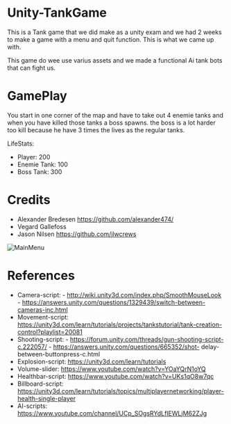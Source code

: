 # Unity-TankGame

This is a Tank game that we did make as a unity exam and we had 2 weeks to make a game with a menu and quit function. This is what we came up with. 

This game do wee use varius assets and we made a functional Ai tank bots that can fight us.

# GamePlay

You start in one corner of the map and have to take out 4 enemie tanks and when you have killed those tanks a boss spawns. the boss is a lot harder too kill because he have 3 times the lives as the regular tanks.

LifeStats:
- Player: 200
- Enemie Tank: 100
- Boss Tank: 300


# Credits
- Alexander Bredesen https://github.com/alexander474/
- Vegard Gallefoss
- Jason Nilsen https://github.com/jlwcrews


![MainMenu](../master/GamePictures/Home.png)

# References
- Camera-script: - http://wiki.unity3d.com/index.php/SmoothMouseLook - https://answers.unity.com/questions/1329439/switch-between-cameras-inc.html 
- Movement-script: https://unity3d.com/learn/tutorials/projects/tankstutorial/tank-creation-control?playlist=20081 
- Shooting-script: - https://forum.unity.com/threads/gun-shooting-script-c.222057/ - https://answers.unity.com/questions/665352/shot-                           delay-between-buttonpress-c.html 
- Explosion-script: https://unity3d.com/learn/tutorials 
- Volume-slider: https://www.youtube.com/watch?v=YOaYQrN1oYQ 
- Healthbar-script: https://www.youtube.com/watch?v=UKs1qO8w7qc 
- Billboard-script: https://unity3d.com/learn/tutorials/topics/multiplayernetworking/player-health-single-player 
- AI-scripts: https://www.youtube.com/channel/UCp_SOgsRYdLfIEWLjM62ZJg
